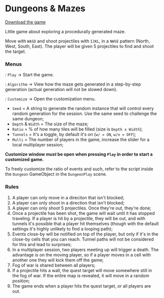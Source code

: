 # Dungeons & Mazes

[Download the game](https://drive.google.com/file/d/1bnGg8WMZSwnLIzybKA1WNOfrNXmp8pI1/view?usp=sharing)

Little game about exploring a procedurally generated maze.

Move with `WASD` and shoot projectiles with `IJKL`, in a `NWSE` pattern (North, West, South, East).
The player will be given 5 projectiles to find and shoot the target.

### Menus

: `Play` -> Start the game.

: `Algorithm` -> View how the maze gets generated in a step-by-step generation (actual generation will not be slowed down).

: `Customize` -> Open the customization menu.

* `Seed` = A string to generate the random instance that will control every random generation for the session. Use the same seed to challenge the same dungeon;
* `Depth` & `Width` = The size of the maze;
* `Ratio` = % of how many tiles will be filled (size is `Depth x Width`);
* `Tunnels` = It's a toggle, by default it's on (`w/ = ON`, `w/o = OFF`);
* `Multi` = The number of players in the game, increase the slider for a local multiplayer session;

**Customize window *must* be open when pressing `Play` in order to start a customized game.**

To freely customize the ratio of events and such, refer to the script inside the `Dungeon` GameObject in the `DungeonPlay` scene.

### Rules

1) A player can only move in a direciton that isn't blocked;
2) A player can only shoot in a direction that isn't blocked;
3) A player can only shoot 5 projectiles. Once they're out, they're done;
4) Once a projectile has been shot, the game will wait until it has stopped traveling. If a player is hit by a projectile, they will be out, and with tunnels it's possible that a player hit themselves (though with the default settings it's highly unlikely to find a looping path);
5) Events close-by will be notified on top of the player, but only if it's in the close-by cells that you can reach. Tunnel paths will not be considered for this and lead to surprises;
6) In a multiplayer session, two players meeting up will trigger a death. The advantage is on the moving player, so if a player moves in a cell with another one they will kick them off the game;
7) Fog of war is shared between all players;
8) If a projectile hits a wall, the quest target will move somewhere still in the fog of war. If the entire map is revealed, it will move in a random position;
9) The game ends when a player hits the quest target, *or* all players are out.
